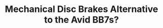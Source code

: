 ---
layout: community
category: community
title: "Mechanical Disc Brakes Alternative to the Avid BB7s?"
description: " Anyone have preferred mechanical disc alternatives to Avid BB7s? I bought into the hype about reliability, field adjustability, etc., but they have been nothing but a headache."
isTopLevel: false
isSingleLevel: false
isArticle: false
datePublished: 2022-10-14 08:24:00 +0300
dateModified: 2022-10-14 08:24:00 +0300
published: false
---